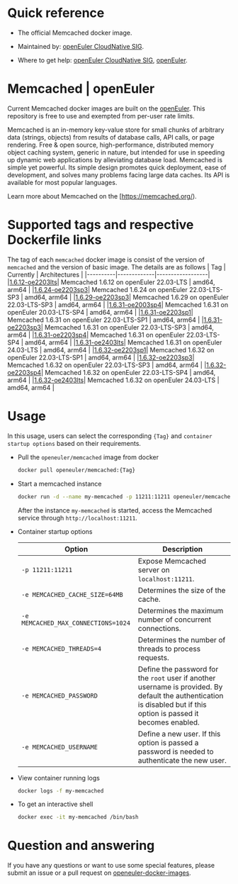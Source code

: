 # Quick reference

- The official Memcached docker image.

- Maintained by: [openEuler CloudNative SIG](https://gitee.com/openeuler/cloudnative).

- Where to get help: [openEuler CloudNative SIG](https://gitee.com/openeuler/cloudnative), [openEuler](https://gitee.com/openeuler/community).

# Memcached | openEuler
Current Memcached docker images are built on the [openEuler](https://repo.openeuler.org/). This repository is free to use and exempted from per-user rate limits.

Memcached is an in-memory key-value store for small chunks of arbitrary data (strings, objects) from results of database calls, API calls, or page rendering. Free & open source, high-performance, distributed memory object caching system, generic in nature, but intended for use in speeding up dynamic web applications by alleviating database load. Memcached is simple yet powerful. Its simple design promotes quick deployment, ease of development, and solves many problems facing large data caches. Its API is available for most popular languages.

Learn more about Memcached on the [https://memcached.org/).

# Supported tags and respective Dockerfile links
The tag of each `memcached` docker image is consist of the version of `memcached` and the version of basic image. The details are as follows
|    Tag   |  Currently  |   Architectures  |
|----------|-------------|------------------|
|[1.6.12-oe2203lts](https://gitee.com/openeuler/openeuler-docker-images/blob/master/memcached/1.6.12/22.03-lts-sp3/Dockerfile)| Memcached 1.6.12 on openEuler 22.03-LTS | amd64, arm64 |
|[1.6.24-oe2203sp3](https://gitee.com/openeuler/openeuler-docker-images/blob/master/memcached/1.6.24/22.03-lts-sp3/Dockerfile)| Memcached 1.6.24 on openEuler 22.03-LTS-SP3 | amd64, arm64 |
|[1.6.29-oe2203sp3](https://gitee.com/openeuler/openeuler-docker-images/blob/master/memcached/1.6.29/22.03-lts-sp3/Dockerfile)| Memcached 1.6.29 on openEuler 22.03-LTS-SP3 | amd64, arm64 |
|[1.6.31-oe2003sp4](https://gitee.com/openeuler/openeuler-docker-images/blob/master/memcached/1.6.31/20.03-lts-sp4/Dockerfile)| Memcached 1.6.31 on openEuler 20.03-LTS-SP4 | amd64, arm64 |
|[1.6.31-oe2203sp1](https://gitee.com/openeuler/openeuler-docker-images/blob/master/memcached/1.6.31/22.03-lts-sp1/Dockerfile)| Memcached 1.6.31 on openEuler 22.03-LTS-SP1 | amd64, arm64 |
|[1.6.31-oe2203sp3](https://gitee.com/openeuler/openeuler-docker-images/blob/master/memcached/1.6.31/22.03-lts-sp3/Dockerfile)| Memcached 1.6.31 on openEuler 22.03-LTS-SP3 | amd64, arm64 |
|[1.6.31-oe2203sp4](https://gitee.com/openeuler/openeuler-docker-images/blob/master/memcached/1.6.31/22.03-lts-sp4/Dockerfile)| Memcached 1.6.31 on openEuler 22.03-LTS-SP4 | amd64, arm64 |
|[1.6.31-oe2403lts](https://gitee.com/openeuler/openeuler-docker-images/blob/master/memcached/1.6.31/24.03-lts/Dockerfile)| Memcached 1.6.31 on openEuler 24.03-LTS | amd64, arm64 |
|[1.6.32-oe2203sp1](https://gitee.com/openeuler/openeuler-docker-images/blob/master/memcached/1.6.32/22.03-lts-sp1/Dockerfile)| Memcached 1.6.32 on openEuler 22.03-LTS-SP1 | amd64, arm64 |
|[1.6.32-oe2203sp3](https://gitee.com/openeuler/openeuler-docker-images/blob/master/memcached/1.6.32/22.03-lts-sp3/Dockerfile)| Memcached 1.6.32 on openEuler 22.03-LTS-SP3 | amd64, arm64 |
|[1.6.32-oe2203sp4](https://gitee.com/openeuler/openeuler-docker-images/blob/master/memcached/1.6.32/22.03-lts-sp4/Dockerfile)| Memcached 1.6.32 on openEuler 22.03-LTS-SP4 | amd64, arm64 |
|[1.6.32-oe2403lts](https://gitee.com/openeuler/openeuler-docker-images/blob/master/memcached/1.6.32/24.03-lts/Dockerfile)| Memcached 1.6.32 on openEuler 24.03-LTS | amd64, arm64 |
  
# Usage
In this usage, users can select the corresponding `{Tag}` and `container startup options` based on their requirements.

- Pull the `openeuler/memcached` image from docker

	```bash
	docker pull openeuler/memcached:{Tag}
	```

- Start a memcached instance

	```bash
	docker run -d --name my-memcached -p 11211:11211 openeuler/memcached:{Tag}
	```
	After the instance `my-memcached` is started, access the Memcached service through `http://localhost:11211`.

- Container startup options

	| Option | Description |
	|--|--|
	| `-p 11211:11211` | Expose Memcached server on `localhost:11211`. |
	| `-e MEMCACHED_CACHE_SIZE=64MB` | Determines the size of the cache. |
    | `-e MEMCACHED_MAX_CONNECTIONS=1024`	| Determines the maximum number of concurrent connections. |
    | `-e MEMCACHED_THREADS=4` | Determines the number of threads to process requests. |
    | `-e MEMCACHED_PASSWORD` | Define the password for the `root` user if another username is provided. By default the authentication is disabled but if this option is passed it becomes enabled. |
    | `-e MEMCACHED_USERNAME` | Define a new user. If this option is passed a password is needed to authenticate the new user. |

- View container running logs

	```bash
	docker logs -f my-memcached
	```

- To get an interactive shell

	```bash
	docker exec -it my-memcached /bin/bash
	```
	
# Question and answering
If you have any questions or want to use some special features, please submit an issue or a pull request on [openeuler-docker-images](https://gitee.com/openeuler/openeuler-docker-images).